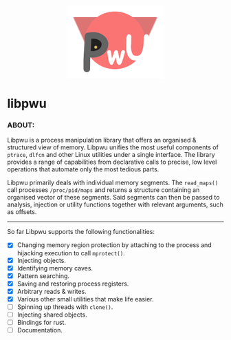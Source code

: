 <p align="center">
	<img src="logo.png">
</p>

# libpwu

### ABOUT:

Libpwu is a process manipulation library that offers an organised & structured 
view of memory. Libpwu unifies the most useful components of `ptrace`, `dlfcn` and other
Linux utilities under a single interface. The library provides a range of capabilities 
from declarative calls to precise, low level operations that automate only the most 
tedious parts.

Libpwu primarily deals with individual memory segments. The `read_maps()` call 
processes `/proc/pid/maps` and returns a structure containing an organised vector of 
these segments. Said segments can then be passed to analysis, injection or utility 
functions together with relevant arguments, such as offsets.

---

So far Libpwu supports the following functionalities:

- [x] Changing memory region protection by attaching to the process and hijacking 
      execution to call `mprotect()`.
- [x] Injecting objects.
- [x] Identifying memory caves.
- [x] Pattern searching.
- [x] Saving and restoring process registers.
- [x] Arbitrary reads & writes.
- [x] Various other small utilities that make life easier.
- [ ] Spinning up threads with `clone()`.
- [ ] Injecting shared objects.
- [ ] Bindings for rust.
- [ ] Documentation.
